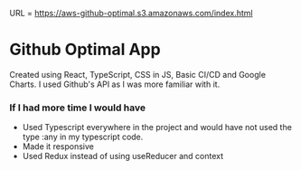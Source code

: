 URL = https://aws-github-optimal.s3.amazonaws.com/index.html

# Github Optimal App

Created using React, TypeScript, CSS in JS, Basic CI/CD and Google Charts. I used Github's API as I was more familiar with it. 

### If I had more time I would have 
- Used Typescript everywhere in the project and would have not used the type :any in my typescript code.
- Made it responsive
- Used Redux instead of using useReducer and context
